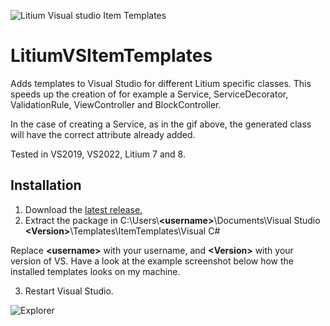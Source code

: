 ![Litium Visual studio Item Templates](https://www.christianengvall.se/wp-content/uploads/2021/11/LitiumVSItemTemplatesAdd.gif)

# LitiumVSItemTemplates
Adds templates to Visual Studio for different Litium specific classes. This speeds up the creation of for example a Service, ServiceDecorator, ValidationRule, ViewController and BlockController.

In the case of creating a Service, as in the gif above, the generated class will have the correct attribute already added.

Tested in VS2019, VS2022, Litium 7 and 8.

## Installation
1. Download the [latest release.](https://github.com/crilleengvall/LitiumVSItemTemplates/releases/download/v0.5/Litium.zip)
2. Extract the package in C:\Users\\__&lt;username>__\Documents\Visual Studio __&lt;Version>__\Templates\ItemTemplates\Visual C#

  Replace __&lt;username>__ with your username, and __&lt;Version>__ with your version of VS. Have a look at the example screenshot below how the installed templates looks on my machine.

3. Restart Visual Studio.

![Explorer](https://www.christianengvall.se/wp-content/uploads/2021/11/explorer.PNG)
